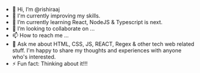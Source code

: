 - 👋 Hi, I’m @rishiraaj
- 👀  I'm currently improving my skills.
- 🌱 I’m currently learning React, NodeJS & Typescript is next.
- 💞️ I’m looking to collaborate on ... 
- 📫 How to reach me ...
- 💬 Ask me about HTML, CSS, JS, REACT, Regex & other tech web related stuff. I'm happy to share my thoughts and experiences with anyone who's interested.
- ⚡ Fun fact: Thinking about it!!!
<!---
rishiraaj/rishiraaj is a ✨ special ✨ repository because its `README.md` (this file) appears on your GitHub profile.
You can click the Preview link to take a look at your changes.
--->
